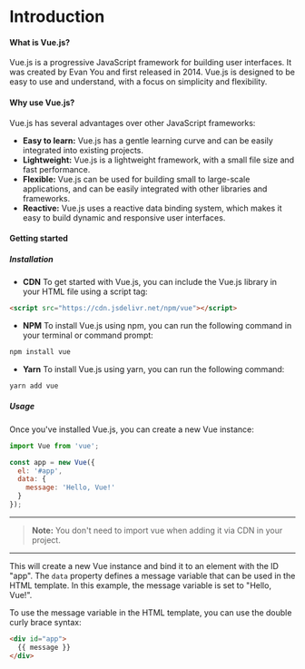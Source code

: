 # Introduction

#### What is Vue.js?

Vue.js is a progressive JavaScript framework for building user interfaces. It was created by Evan You and first released in 2014. Vue.js is designed to be easy to use and understand, with a focus on simplicity and flexibility.

#### Why use Vue.js?

Vue.js has several advantages over other JavaScript frameworks:

-   **Easy to learn:** Vue.js has a gentle learning curve and can be easily integrated into existing projects.
-   **Lightweight:** Vue.js is a lightweight framework, with a small file size and fast performance.
-   **Flexible:** Vue.js can be used for building small to large-scale applications, and can be easily integrated with other libraries and frameworks.
-   **Reactive:** Vue.js uses a reactive data binding system, which makes it easy to build dynamic and responsive user interfaces.

#### Getting started
##### Installation
- **CDN**
To get started with Vue.js, you can include the Vue.js library in your HTML file using a script tag:
```html
<script src="https://cdn.jsdelivr.net/npm/vue"></script>
```
- **NPM**
To install Vue.js using npm, you can run the following command in your terminal or command prompt:
```bash
npm install vue
```
- **Yarn**
To install Vue.js using yarn, you can run the following command:
```bash
yarn add vue
```
##### Usage
Once you've installed Vue.js, you can create a new Vue instance:
```javascript
import Vue from 'vue';

const app = new Vue({
  el: '#app',
  data: {
    message: 'Hello, Vue!'
  }
});
```
---
> **Note:** You don't need to import vue when adding it via CDN in your project.
---
This will create a new Vue instance and bind it to an element with the ID "app". The `data` property defines a message variable that can be used in the HTML template. In this example, the message variable is set to "Hello, Vue!".

To use the message variable in the HTML template, you can use the double curly brace syntax:
```html
<div id="app">
  {{ message }}
</div>
```